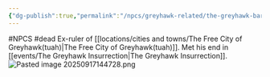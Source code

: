 ```yaml
---
{"dg-publish":true,"permalink":"/npcs/greyhawk-related/the-greyhawk-baron/"}
---
```


#NPCS #dead
Ex-ruler of [[locations/cities and towns/The Free City of Greyhawk(tuah)\|The Free City of Greyhawk(tuah)]]. Met his end in [[events/The Greyhawk Insurrection\|The Greyhawk Insurrection]].
![Pasted image 20250917144728.png](/img/user/Pasted%20image%2020250917144728.png)